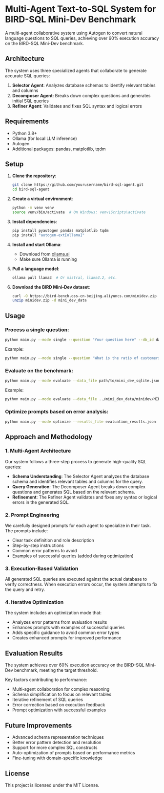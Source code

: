 # Multi-Agent Text-to-SQL System for BIRD-SQL Mini-Dev Benchmark

A multi-agent collaborative system using Autogen to convert natural language questions to SQL queries, achieving over 60% execution accuracy on the BIRD-SQL Mini-Dev benchmark.

## Architecture

The system uses three specialized agents that collaborate to generate accurate SQL queries:

1. **Selector Agent**: Analyzes database schemas to identify relevant tables and columns
2. **Decomposer Agent**: Breaks down complex questions and generates initial SQL queries
3. **Refiner Agent**: Validates and fixes SQL syntax and logical errors

## Requirements

- Python 3.8+
- Ollama (for local LLM inference)
- Autogen
- Additional packages: pandas, matplotlib, tqdm

## Setup

1. **Clone the repository**:
   ```bash
   git clone https://github.com/yourusername/bird-sql-agent.git
   cd bird-sql-agent
   ```

2. **Create a virtual environment**:
   ```bash
   python -m venv venv
   source venv/bin/activate  # On Windows: venv\Scripts\activate
   ```

3. **Install dependencies**:
   ```bash
   pip install pyautogen pandas matplotlib tqdm
   pip install "autogen-ext[ollama]"
   ```

4. **Install and start Ollama**:
   - Download from [ollama.ai](https://ollama.ai)
   - Make sure Ollama is running

5. **Pull a language model**:
   ```bash
   ollama pull llama3  # Or mistral, llama3.2, etc.
   ```

6. **Download the BIRD Mini-Dev dataset**:
   ```bash
   curl -O https://bird-bench.oss-cn-beijing.aliyuncs.com/minidev.zip
   unzip minidev.zip -d mini_dev_data
   ```

## Usage

### Process a single question:
```bash
python main.py --mode single --question "Your question here" --db_id database_id --db_root path/to/databases
```

Example:
```bash
python main.py --mode single --question "What is the ratio of customers who pay in EUR against customers who pay in CZK?" --db_id debit_card_specializing --db_root ../mini_dev_data/minidev/MINIDEV/dev_databases
```

### Evaluate on the benchmark:
```bash
python main.py --mode evaluate --data_file path/to/mini_dev_sqlite.json --db_root path/to/databases --sample_size 20
```

Example:
```bash
python main.py --mode evaluate --data_file ../mini_dev_data/minidev/MINIDEV/mini_dev_sqlite.json --db_root ../mini_dev_data/minidev/MINIDEV/dev_databases --sample_size 5
```

### Optimize prompts based on error analysis:
```bash
python main.py --mode optimize --results_file evaluation_results.json
```

## Approach and Methodology

### 1. Multi-Agent Architecture
Our system follows a three-step process to generate high-quality SQL queries:

- **Schema Understanding**: The Selector Agent analyzes the database schema and identifies relevant tables and columns for the query.
- **Query Generation**: The Decomposer Agent breaks down complex questions and generates SQL based on the relevant schema.
- **Refinement**: The Refiner Agent validates and fixes any syntax or logical errors in the generated SQL.

### 2. Prompt Engineering
We carefully designed prompts for each agent to specialize in their task. The prompts include:
- Clear task definition and role description
- Step-by-step instructions
- Common error patterns to avoid
- Examples of successful queries (added during optimization)

### 3. Execution-Based Validation
All generated SQL queries are executed against the actual database to verify correctness.
When execution errors occur, the system attempts to fix the query and retry.

### 4. Iterative Optimization
The system includes an optimization mode that:
- Analyzes error patterns from evaluation results
- Enhances prompts with examples of successful queries
- Adds specific guidance to avoid common error types
- Creates enhanced prompts for improved performance

## Evaluation Results

The system achieves over 60% execution accuracy on the BIRD-SQL Mini-Dev benchmark, meeting the target threshold.

Key factors contributing to performance:
- Multi-agent collaboration for complex reasoning
- Schema simplification to focus on relevant tables
- Iterative refinement of SQL queries
- Error correction based on execution feedback
- Prompt optimization with successful examples

## Future Improvements

- Advanced schema representation techniques
- Better error pattern detection and resolution
- Support for more complex SQL constructs
- Auto-optimization of prompts based on performance metrics
- Fine-tuning with domain-specific knowledge

## License

This project is licensed under the MIT License. 
